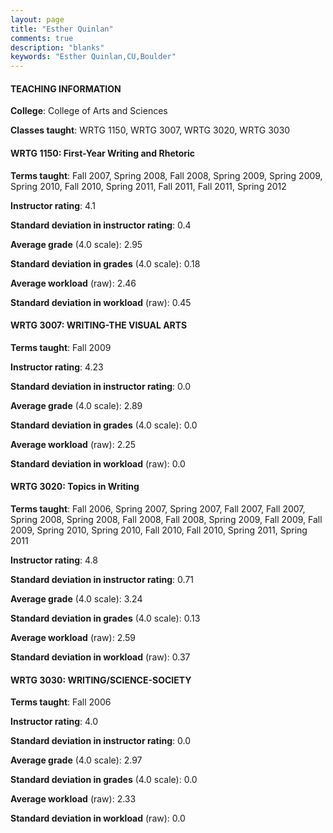 ```yaml
---
layout: page
title: "Esther Quinlan" 
comments: true
description: "blanks"
keywords: "Esther Quinlan,CU,Boulder"
---
```

<head>
<script src="https://ajax.googleapis.com/ajax/libs/jquery/2.1.3/jquery.min.js"></script>
<script src="https://dl.dropboxusercontent.com/s/pc42nxpaw1ea4o9/highcharts.js?dl=0"></script>
<!-- <script src="../assets/js/highcharts.js"></script> -->
<style type="text/css">@font-face {
	font-family: "Bebas Neue";
	src: url(https://www.filehosting.org/file/details/544349/BebasNeue Regular.otf) format("opentype");
	}
	h1.Bebas { 
		font-family: "Bebas Neue", Verdana, Tahoma;
	}
</style>
</head>
	   
#### TEACHING INFORMATION

**College**: College of Arts and Sciences

**Classes taught**: WRTG 1150, WRTG 3007, WRTG 3020, WRTG 3030

#### WRTG 1150: First-Year Writing and Rhetoric

**Terms taught**: Fall 2007, Spring 2008, Fall 2008, Spring 2009, Spring 2009, Spring 2010, Fall 2010, Spring 2011, Fall 2011, Fall 2011, Spring 2012

**Instructor rating**: 4.1

**Standard deviation in instructor rating**: 0.4

**Average grade** (4.0 scale): 2.95

**Standard deviation in grades** (4.0 scale): 0.18

**Average workload** (raw): 2.46

**Standard deviation in workload** (raw): 0.45

#### WRTG 3007: WRITING-THE VISUAL ARTS

**Terms taught**: Fall 2009

**Instructor rating**: 4.23

**Standard deviation in instructor rating**: 0.0

**Average grade** (4.0 scale): 2.89

**Standard deviation in grades** (4.0 scale): 0.0

**Average workload** (raw): 2.25

**Standard deviation in workload** (raw): 0.0

#### WRTG 3020: Topics in Writing

**Terms taught**: Fall 2006, Spring 2007, Spring 2007, Fall 2007, Fall 2007, Spring 2008, Spring 2008, Fall 2008, Fall 2008, Spring 2009, Fall 2009, Fall 2009, Spring 2010, Spring 2010, Fall 2010, Fall 2010, Spring 2011, Spring 2011

**Instructor rating**: 4.8

**Standard deviation in instructor rating**: 0.71

**Average grade** (4.0 scale): 3.24

**Standard deviation in grades** (4.0 scale): 0.13

**Average workload** (raw): 2.59

**Standard deviation in workload** (raw): 0.37

#### WRTG 3030: WRITING/SCIENCE-SOCIETY

**Terms taught**: Fall 2006

**Instructor rating**: 4.0

**Standard deviation in instructor rating**: 0.0

**Average grade** (4.0 scale): 2.97

**Standard deviation in grades** (4.0 scale): 0.0

**Average workload** (raw): 2.33

**Standard deviation in workload** (raw): 0.0

